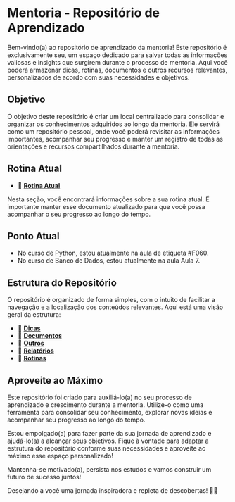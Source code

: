 # Mentoria - Repositório de Aprendizado

Bem-vindo(a) ao repositório de aprendizado da mentoria! Este repositório é exclusivamente seu, um espaço dedicado para salvar todas as informações valiosas e insights que surgirem durante o processo de mentoria. Aqui você poderá armazenar dicas, rotinas, documentos e outros recursos relevantes, personalizados de acordo com suas necessidades e objetivos.

## Objetivo

O objetivo deste repositório é criar um local centralizado para consolidar e organizar os conhecimentos adquiridos ao longo da mentoria. Ele servirá como um repositório pessoal, onde você poderá revisitar as informações importantes, acompanhar seu progresso e manter um registro de todas as orientações e recursos compartilhados durante a mentoria.

## Rotina Atual

- 📌 **[Rotina Atual](https://github.com/Diegiwg/Mentoria/blob/027775cc2f9ada2974a2e79664cd72dcbf9d02b5/rotinas/primeira-versao.md)**

Nesta seção, você encontrará informações sobre a sua rotina atual. É importante manter esse documento atualizado para que você possa acompanhar o seu progresso ao longo do tempo.

## Ponto Atual

- No curso de Python, estou atualmente na aula de etiqueta #F060.
- No curso de Banco de Dados, estou atualmente na aula Aula 7.

## Estrutura do Repositório

O repositório é organizado de forma simples, com o intuito de facilitar a navegação e a localização dos conteúdos relevantes. Aqui está uma visão geral da estrutura:

- 📁 **[Dicas](https://github.com/Diegiwg/Mentoria/tree/master/dicas)**
- 📁 **[Documentos](https://github.com/Diegiwg/Mentoria/tree/master/documentos)**
- 📁 **[Outros](https://github.com/Diegiwg/Mentoria/tree/master/outros)**
- 📁 **[Relatórios](https://github.com/Diegiwg/Mentoria/tree/master/relatorios)**
- 📁 **[Rotinas](https://github.com/Diegiwg/Mentoria/tree/master/rotinas)**

## Aproveite ao Máximo

Este repositório foi criado para auxiliá-lo(a) no seu processo de aprendizado e crescimento durante a mentoria. Utilize-o como uma ferramenta para consolidar seu conhecimento, explorar novas ideias e acompanhar seu progresso ao longo do tempo.

Estou empolgado(a) para fazer parte da sua jornada de aprendizado e ajudá-lo(a) a alcançar seus objetivos. Fique à vontade para adaptar a estrutura do repositório conforme suas necessidades e aproveite ao máximo esse espaço personalizado!

Mantenha-se motivado(a), persista nos estudos e vamos construir um futuro de sucesso juntos!

Desejando a você uma jornada inspiradora e repleta de descobertas! 🌟🚀
